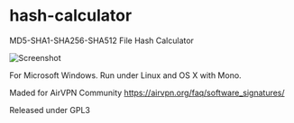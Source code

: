 hash-calculator
===============

MD5-SHA1-SHA256-SHA512 File Hash Calculator

![Screenshot](http://www.clodo.it/host/images/8150ddad8692552a94e5c96eedef7024101309b6.png)

For Microsoft Windows. Run under Linux and OS X with Mono.

Maded for AirVPN Community
https://airvpn.org/faq/software_signatures/

Released under GPL3
